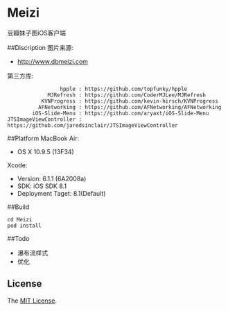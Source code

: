 Meizi
=====

豆瓣妹子图iOS客户端

##Discription
图片来源:

- http://www.dbmeizi.com

第三方库:

```
                 hpple : https://github.com/topfunky/hpple
             MJRefresh : https://github.com/CoderMJLee/MJRefresh
           KVNProgress : https://github.com/kevin-hirsch/KVNProgress
          AFNetworking : https://github.com/AFNetworking/AFNetworking
        iOS-Slide-Menu : https://github.com/aryaxt/iOS-Slide-Menu
JTSImageViewController : https://github.com/jaredsinclair/JTSImageViewController
```

##Platform
MacBook Air:

- OS X 10.9.5 (13F34)

Xcode:

- Version: 6.1.1 (6A2008a)
- SDK: iOS SDK 8.1
- Deployment Taget: 8.1(Default)

##Build

```
cd Meizi
pod install
```


##Todo

- 瀑布流样式
- 优化


## License

The [MIT License](LICENSE).